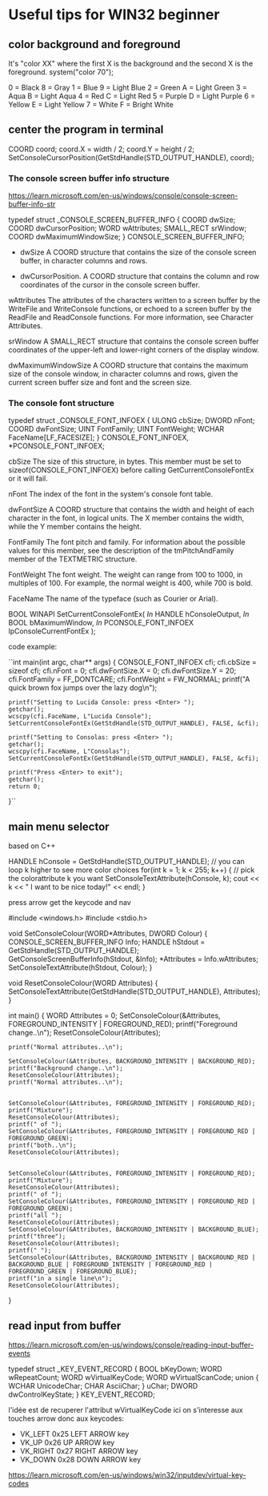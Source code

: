# Useful tips for WIN32 beginner

## color background and foreground

It's "color XX" where the first X is the background and the second X is the foreground.
system("color 70");

0 = Black   8 = Gray
1 = Blue    9 = Light Blue
2 = Green   A = Light Green
3 = Aqua    B = Light Aqua
4 = Red     C = Light Red
5 = Purple  D = Light Purple
6 = Yellow  E = Light Yellow
7 = White   F = Bright White

## center the program in terminal

COORD coord;
coord.X = width / 2;
coord.Y = height / 2;
SetConsoleCursorPosition(GetStdHandle(STD_OUTPUT_HANDLE), coord);

### The console screen buffer info structure

<https://learn.microsoft.com/en-us/windows/console/console-screen-buffer-info-str>

typedef struct _CONSOLE_SCREEN_BUFFER_INFO {
  COORD      dwSize;
  COORD      dwCursorPosition;
  WORD       wAttributes;
  SMALL_RECT srWindow;
  COORD      dwMaximumWindowSize;
} CONSOLE_SCREEN_BUFFER_INFO;

- dwSize A COORD structure that contains the size of the console screen buffer, in character columns and rows.

- dwCursorPosition. A COORD structure that contains the column and row coordinates of the cursor in the console screen buffer.

wAttributes
The attributes of the characters written to a screen buffer by the WriteFile and WriteConsole functions, or echoed to a screen buffer by the ReadFile and ReadConsole functions. For more information, see Character Attributes.

srWindow
A SMALL_RECT structure that contains the console screen buffer coordinates of the upper-left and lower-right corners of the display window.

dwMaximumWindowSize
A COORD structure that contains the maximum size of the console window, in character columns and rows, given the current screen buffer size and font and the screen size.

### The console font structure

typedef struct _CONSOLE_FONT_INFOEX {
  ULONG cbSize;
  DWORD nFont;
  COORD dwFontSize;
  UINT  FontFamily;
  UINT  FontWeight;
  WCHAR FaceName[LF_FACESIZE];
} CONSOLE_FONT_INFOEX, *PCONSOLE_FONT_INFOEX;

cbSize
The size of this structure, in bytes. This member must be set to sizeof(CONSOLE_FONT_INFOEX) before calling GetCurrentConsoleFontEx or it will fail.

nFont
The index of the font in the system's console font table.

dwFontSize
A COORD structure that contains the width and height of each character in the font, in logical units. The X member contains the width, while the Y member contains the height.

FontFamily
The font pitch and family. For information about the possible values for this member, see the description of the tmPitchAndFamily member of the TEXTMETRIC structure.

FontWeight
The font weight. The weight can range from 100 to 1000, in multiples of 100. For example, the normal weight is 400, while 700 is bold.

FaceName
The name of the typeface (such as Courier or Arial).

BOOL WINAPI SetCurrentConsoleFontEx(
  _In_ HANDLE               hConsoleOutput,
  _In_ BOOL                 bMaximumWindow,
  _In_ PCONSOLE_FONT_INFOEX lpConsoleCurrentFontEx
);

code example:

``int main(int argc, char** args)
{
    CONSOLE_FONT_INFOEX cfi;
    cfi.cbSize = sizeof cfi;
    cfi.nFont = 0;
    cfi.dwFontSize.X = 0;
    cfi.dwFontSize.Y = 20;
    cfi.FontFamily = FF_DONTCARE;
    cfi.FontWeight = FW_NORMAL;
    printf("A quick brown fox jumps over the lazy dog\n");

    printf("Setting to Lucida Console: press <Enter> ");
    getchar();
    wcscpy(cfi.FaceName, L"Lucida Console");
    SetCurrentConsoleFontEx(GetStdHandle(STD_OUTPUT_HANDLE), FALSE, &cfi);

    printf("Setting to Consolas: press <Enter> ");
    getchar();
    wcscpy(cfi.FaceName, L"Consolas");
    SetCurrentConsoleFontEx(GetStdHandle(STD_OUTPUT_HANDLE), FALSE, &cfi);

    printf("Press <Enter> to exit");
    getchar();
    return 0;
}``

## main menu selector

based on C++

  HANDLE hConsole = GetStdHandle(STD_OUTPUT_HANDLE);
  // you can loop k higher to see more color choices
  for(int k = 1; k < 255; k++)
  {
    // pick the colorattribute k you want
    SetConsoleTextAttribute(hConsole, k);
    cout << k << " I want to be nice today!" << endl;
  }

  

  press arrow get the keycode and nav

  #include <windows.h>
   #include <stdio.h>

void SetConsoleColour(WORD*Attributes, DWORD Colour)
{
    CONSOLE_SCREEN_BUFFER_INFO Info;
    HANDLE hStdout = GetStdHandle(STD_OUTPUT_HANDLE);
    GetConsoleScreenBufferInfo(hStdout, &Info);
    *Attributes = Info.wAttributes;
    SetConsoleTextAttribute(hStdout, Colour);
}

void ResetConsoleColour(WORD Attributes)
{
    SetConsoleTextAttribute(GetStdHandle(STD_OUTPUT_HANDLE), Attributes);
}

int main()
{
    WORD Attributes = 0;
    SetConsoleColour(&Attributes, FOREGROUND_INTENSITY | FOREGROUND_RED);
    printf("Foreground change..\n");
    ResetConsoleColour(Attributes);

    printf("Normal attributes..\n");

    SetConsoleColour(&Attributes, BACKGROUND_INTENSITY | BACKGROUND_RED);
    printf("Background change..\n");
    ResetConsoleColour(Attributes);
    printf("Normal attributes..\n");


    SetConsoleColour(&Attributes, FOREGROUND_INTENSITY | FOREGROUND_RED);
    printf("Mixture");
    ResetConsoleColour(Attributes);
    printf(" of ");
    SetConsoleColour(&Attributes, FOREGROUND_INTENSITY | FOREGROUND_RED | FOREGROUND_GREEN);
    printf("both..\n");
    ResetConsoleColour(Attributes);


    SetConsoleColour(&Attributes, FOREGROUND_INTENSITY | FOREGROUND_RED);
    printf("Mixture");
    ResetConsoleColour(Attributes);
    printf(" of ");
    SetConsoleColour(&Attributes, FOREGROUND_INTENSITY | FOREGROUND_RED | FOREGROUND_GREEN);
    printf("all ");
    ResetConsoleColour(Attributes);
    SetConsoleColour(&Attributes, BACKGROUND_INTENSITY | BACKGROUND_BLUE);
    printf("three");
    ResetConsoleColour(Attributes);
    printf(" ");
    SetConsoleColour(&Attributes, BACKGROUND_INTENSITY | BACKGROUND_RED | BACKGROUND_BLUE | FOREGROUND_INTENSITY | FOREGROUND_RED | FOREGROUND_GREEN | FOREGROUND_BLUE);
    printf("in a single line\n");
    ResetConsoleColour(Attributes);
}

## read input from buffer

<https://learn.microsoft.com/en-us/windows/console/reading-input-buffer-events>

typedef struct _KEY_EVENT_RECORD {
  BOOL  bKeyDown;
  WORD  wRepeatCount;
  WORD  wVirtualKeyCode;
  WORD  wVirtualScanCode;
  union {
    WCHAR UnicodeChar;
    CHAR  AsciiChar;
  } uChar;
  DWORD dwControlKeyState;
} KEY_EVENT_RECORD;

l'idée est de recuperer l'attribut wVirtualKeyCode
ici on s'interesse aux touches arrow donc aux keycodes:

- VK_LEFT 0x25 LEFT ARROW key
- VK_UP 0x26 UP ARROW key
- VK_RIGHT 0x27 RIGHT ARROW key
- VK_DOWN 0x28 DOWN ARROW key

<https://learn.microsoft.com/en-us/windows/win32/inputdev/virtual-key-codes>
